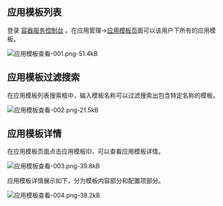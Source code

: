 
## 应用模板列表

登录 [容器服务控制台](http://console.tce.fsphere.cn/ccs) 。在应用管理->[应用模板页][1]面可以该用户下所有的应用模板。

![应用模板查看-001.png-51.4kB][2]

## 应用模板过滤搜索

在应用模板列表搜索框中，输入模板名称可以过滤搜索出包含特定名称的模板。

![应用模板查看-002.png-21.5kB][3]

## 应用模板详情

在应用模板页面点击应用模板ID，可以查看应用模板详情。

![应用模板查看-003.png-39.8kB][4]

应用模板详情展示如下，分为模板内容部分和配置项部分。

![应用模板查看-004.png-38.2kB][6]


  [1]: http://console.tce.fsphere.cn/ccs/template
  
  [2]: https://mc.qcloudimg.com/static/img/a7bcca3dddd518b24a9967cf2b5a4761/image.png
  [3]: https://mc.qcloudimg.com/static/img/d1f8d0c3a474f38619f900440c68c821/image.png
  [4]: https://mc.qcloudimg.com/static/img/fa7ac1f8ad119230cc0258007dcc0d9f/image.png
  [6]: https://mc.qcloudimg.com/static/img/638753c581264b4338214f9d266ae1ad/image.png